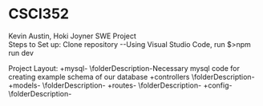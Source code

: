 # CSCI352
Kevin Austin, Hoki Joyner SWE Project \
Steps to Set up:
  Clone repository
    --Using Visual Studio Code, run $>npm run dev

Project Layout:
+mysql-
  \folderDescription-Necessary mysql code for creating example schema of our database
+controllers
  \folderDescription-
+models-
  \folderDescription-
+routes-
  \folderDescription-
+config-
  \folderDescription-
